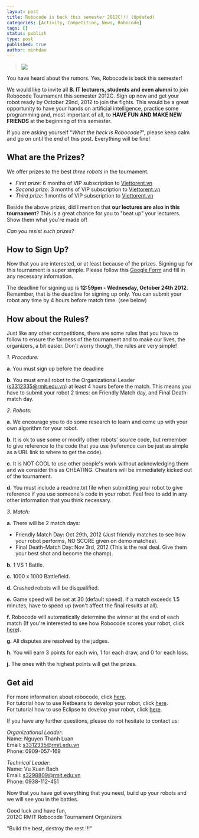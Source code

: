 ```yaml
---
layout: post
title: Robocode is back this semester 2012C!!! (Updated)
categories: [Activity, Competition, News, Robocode]
tags: []
status: publish
type: post
published: true
author: minhdao
---
```


> ![](https://googledrive.com/host/0B7i8MgDgsMX3aVNQMUtDbUgzYTQ/uploads/2012/10/finalRobocode-poster-web-compatible.jpg)

You have heard about the rumors. Yes, Robocode is back this semester!

We
would like to invite all **B. IT lecturers, students and even alumni**
to join Robocode Tournament this semester 2012C. Sign up now and get
your robot ready by October 29nd, 2012 to join the fights. This would be
a great opportunity to have your hands on artificial intelligence,
practice some programming and, most important of all, to **HAVE FUN AND
MAKE NEW FRIENDS** at the beginning of this semester.

If you are asking
yourself "*What the heck is Robocode?*", please keep calm and go on
until the end of this post. Everything will be fine!

## What are the Prizes?

We offer prizes to the best *three robots* in the tournament.

-   *First prize*: 6 months of VIP subscription to
    [Viettorent.vn](http://viettorrent.vn/ "Viettorrent.vn")
-   *Second prize*: 3 months of VIP subscription
    to [Viettorent.vn](http://viettorrent.vn/ "Viettorrent.vn")
-   *Third prize*: 1 months of VIP subscription
    to [Viettorent.vn](http://viettorrent.vn/ "Viettorrent.vn")

Beside the above prizes, did I mention that
**our lectures are also in this tournament**? This is a great chance for you to
"beat up" your
lecturers. Show them what you're made of!

*Can you resist such prizes?*

## How to Sign Up?

Now that you are interested, or at least because of
the prizes. Signing up for this tournament is super simple. Please
follow this
[Google Form](https://docs.google.com/spreadsheet/viewform?formkey=dFlzWDlCTzZEVVJEZU5Kb0RWTzV3Qnc6MQ)
and
fill in any necessary information.

The deadline for signing up is
**12:59pm - Wednesday, October 24th 2012**. Remember, that is the
deadline for signing up only. You can submit your robot any time by 4
hours before match time. (see below)

## How about the Rules?

Just
like any other competitions, there are some rules that you have to
follow to ensure the fairness of the tournament and to make our lives,
the organizers, a bit easier. Don't worry though, the rules are very
simple!

*1. Procedure:*

**a**. You must sign up before the deadline

**b**. You must email robot to the Organizational Leader
(s3312335@rmit.edu.vn) at least 4 hours before the match. This means you
have to submit your robot 2 times: on Friendly Match day, and Final
Death-match day.

*2. Robots:*

**a**. We encourage you to do some research to learn and come up with
your own algorithm for your robot.

**b**. It is ok to use some or modify other robots' source code, but
remember to give reference to the code that you use (reference can be
just as simple as a URL link to where to get the code).

**c.** It is NOT COOL to use other people's work without acknowledging
them and we consider this as CHEATING. Cheaters will be immediately
kicked out of the tournament.

**d.** You must include a readme.txt file when submitting your robot to
give reference if you use someone's code in your robot. Feel free to add
in any other information that you think necessary.

*3. Match:*

**a.** There will be 2 match days:

-   Friendly Match Day: Oct 29th, 2012 (Just friendly matches to see how
    your robot performs, NO SCORE given on demo matches).
-   Final Death-Match Day: Nov 3rd, 2012 (This is the real deal. Give
    them your best shot and become the champ).

**b.** 1 VS 1 Battle.

**c.** 1000 x 1000 Battlefield.

**d.** Crashed robots will be disqualified.

**e.** Game speed will be set at 30 (default speed). If a match exceeds
1.5 minutes, have to speed up (won't affect the final results at all).

**f.** Robocode will automatically determine the winner at the end of
each match (If you're interested to see how Robocode scores your robot,
click [here](http://robowiki.net/wiki/Robocode/Scoring)).

**g.** All disputes are resolved by the judges.

**h.** You will earn 3 points for each win, 1 for each draw, and 0 for
each loss.

**j.** The ones with the highest points will get the prizes.

## Get aid
For more information about robocode,
click [here](http://robowiki.net/wiki/Robocode).  
For tutorial how to use
Netbeans to develop your robot,
click [here](http://robowiki.net/wiki/Robocode/NetBeans/Configure).  
For
tutorial how to use Eclipse to develop your robot,
click [here](http://robowiki.net/wiki/Robocode/Eclipse/Create_a_Project).

If you have any further questions, please do not hesitate to contact us:

*Organizational Leader*:  
Name: Nguyen Thanh Luan  
Email: s3312335@rmit.edu.vn  
Phone: 0909-057-169

*Technical Leader*:  
Name: Vu Xuan Bach  
Email: s3298809@rmit.edu.vn  
Phone: 0938-112-451

Now that you
have got everything that you need, build up your robots and we will see
you in the battles.

Good luck and have fun,  
2012C RMIT Robocode Tournament Organizers

"Build the best, destroy the rest !!!"
